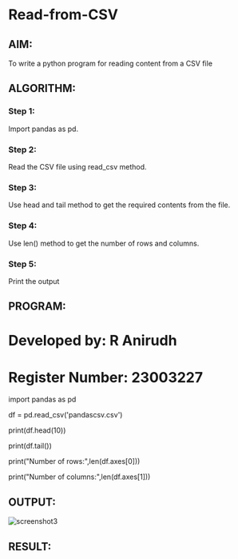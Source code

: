 # Read-from-CSV

## AIM:
To write a python program for reading content from a CSV file

## ALGORITHM:
### Step 1:
Import pandas as pd.
### Step 2:
Read the CSV file using read_csv method.
### Step 3:
Use head and tail method to get the required contents from the file.
### Step 4:
Use len() method to get the number of rows and columns.
### Step 5:
Print the output

## PROGRAM:
# Developed by: R Anirudh
# Register Number: 23003227
import pandas as pd

df = pd.read_csv('pandascsv.csv')

print(df.head(10))

print(df.tail())

print("Number of rows:",len(df.axes[0]))

print("Number of columns:",len(df.axes[1]))

## OUTPUT:
![screenshot3](https://github.com/anushanirudh/Read-from-CSV/assets/151725737/e5dc4c07-98d7-428c-9f7e-5a89fbdf7512)

## RESULT:
